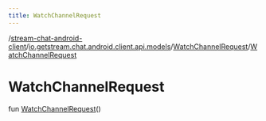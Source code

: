 ```yaml
---
title: WatchChannelRequest
---
```

/[stream-chat-android-client](../../index.md)/[io.getstream.chat.android.client.api.models](../index.md)/[WatchChannelRequest](index.md)/[WatchChannelRequest](WatchChannelRequest.md)  
  
  
  
# WatchChannelRequest  
fun [WatchChannelRequest](WatchChannelRequest.md)()

